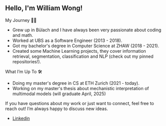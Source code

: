 ## Hello, I'm William Wong!

My Journey 🧑‍🎓
- Grew up in Bülach and I have always been very passionate about coding and math. 
- Worked at UBS as a Software Engineer (2013 - 2018).
- Got my bachelor's degree in Computer Science at ZHAW (2018 - 2021).
- Created some Machine Learning projects, they cover information retrieval, segmentation, classification and NLP (check out my pinned repositories!).

What I’m Up To 🛠️ 

- Doing my master's degree in CS at ETH Zurich (2021 - today).
- Working on my master's thesis about mechanistic interpretation of multimodal models (will graduate April, 2025)


If you have questions about my work or just want to connect, feel free to reach out! I’m always happy to discuss new ideas.
- [Linkedin](https://www.linkedin.com/in/william-wong-zh/)
